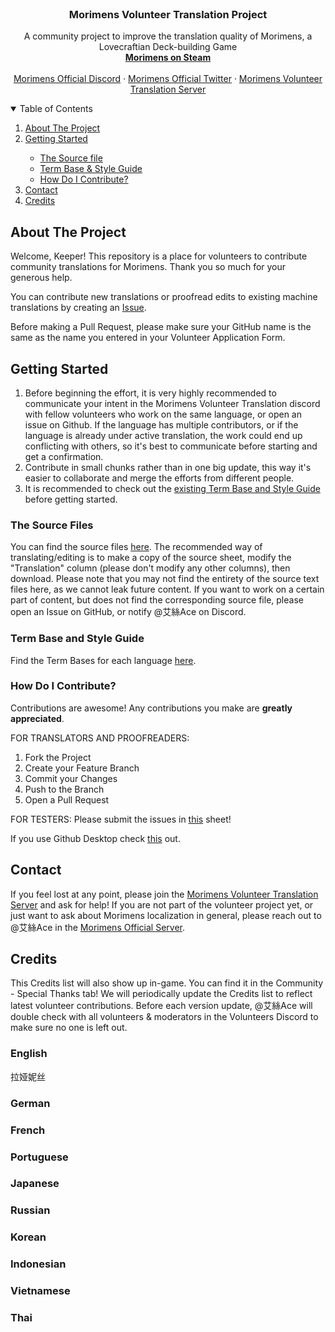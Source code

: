 
<!-- PROJECT TITLE -->
<br />
<p align="center">
 
  <h3 align="center">Morimens Volunteer Translation Project</h3>

  <p align="center">
    A community project to improve the translation quality of Morimens, a Lovecraftian Deck-building Game
    <br />
    <a href="https://store.steampowered.com/app/3052450/Morimens"><strong>Morimens on Steam</strong></a>
    <br />
    <br />
    <a href="https://discord.gg/erbwzNdsHv">Morimens Official Discord</a>
    ·
    <a href="https://x.com/MorimensOfcl">Morimens Official Twitter</a>
    ·
    <a href="https://discord.gg/m4JU2d6ce3">Morimens Volunteer Translation Server</a>
    
  </p>
</p>


<!-- TABLE OF CONTENTS -->
<details open="open">
  <summary>Table of Contents</summary>
  <ol>
    <li> <a href="#about-the-project">About The Project</a></li>
    <li><a href="#getting-started">Getting Started</a></li>
    <ul>
        <li><a href="#the-source-files">The Source file</a></li>
        <li><a href="#term-base-and-style-guide">Term Base & Style Guide</a></li>
        <li><a href="#installation">How Do I Contribute?</a></li>
      </ul>
    <li><a href="#contact">Contact</a></li>
    <li><a href="#credits">Credits</a></li>
  </ol>
</details>



<!-- ABOUT THE PROJECT -->
## About The Project

Welcome, Keeper! 
This repository is a place for volunteers to contribute community translations for Morimens. Thank you so much for your generous help.

You can contribute new translations or proofread edits to existing machine translations by creating an <a href="https://github.com/othneildrew/Best-README-Template/issues">Issue</a>.

Before making a Pull Request, please make sure your GitHub name is the same as the name you entered in your Volunteer Application Form.

<!-- GETTING STARTED -->
## Getting Started

1. Before beginning the effort, it is very highly recommended to communicate your intent in the Morimens Volunteer Translation discord with fellow volunteers who work on the same language, or open an issue on Github. If the language has multiple contributors, or if the language is already under active translation, the work could end up conflicting with others, so it's best to communicate before starting and get a confirmation.
2. Contribute in small chunks rather than in one big update, this way it's easier to collaborate and merge the efforts from different people.
3. It is recommended to check out the [existing Term Base and Style Guide](https://drive.google.com/drive/u/1/folders/1NVBQGdhmr6w6tx9RzpX-BDKxdQD-MX9m) before getting started.
   
### The Source Files

You can find the source files <a href="https://drive.google.com/drive/u/1/folders/1sOyopUbBhgpdZbew2WezbOrwXlmK0OoC">here</a>.
The recommended way of translating/editing is to make a copy of the source sheet, modify the "Translation" column (please don't modify any other columns), then download.
Please note that you may not find the entirety of the source text files here, as we cannot leak future content. 
If you want to work on a certain part of content, but does not find the corresponding source file, please open an Issue on GitHub, or notify @艾絲Ace on Discord.

### Term Base and Style Guide
Find the Term Bases for each language [here](https://drive.google.com/drive/u/1/folders/1NVBQGdhmr6w6tx9RzpX-BDKxdQD-MX9m).


### How Do I Contribute?

Contributions are awesome! Any contributions you make are **greatly appreciated**.

FOR TRANSLATORS AND PROOFREADERS:
1. Fork the Project
2. Create your Feature Branch
3. Commit your Changes
4. Push to the Branch
5. Open a Pull Request

FOR TESTERS:
Please submit the issues in [this](https://docs.google.com/spreadsheets/d/1WQpzrkFNluWgAkKHQTLB1wbmJQFHp-HsYZ_Hm9_e_Vc/edit?usp=sharing) sheet!

If you use Github Desktop check [this](https://docs.github.com/en/desktop/adding-and-cloning-repositories/cloning-and-forking-repositories-from-github-desktop) out.

<!-- CONTACT -->

## Contact
If you feel lost at any point, please join the <a href="https://discord.gg/m4JU2d6ce3">Morimens Volunteer Translation Server</a> and ask for help!
If you are not part of the volunteer project yet, or just want to ask about Morimens localization in general, please reach out to @艾絲Ace in the <a href="https://discord.gg/erbwzNdsHv">Morimens Official Server</a>.

<!-- CREDITS -->
## Credits

This Credits list will also show up in-game. You can find it in the Community - Special Thanks tab!
We will periodically update the Credits list to reflect latest volunteer contributions.
Before each version update, @艾絲Ace will double check with all volunteers & moderators in the Volunteers Discord to make sure no one is left out.

### English
拉娅妮丝
### German
### French
### Portuguese
### Japanese
### Russian
### Korean
### Indonesian
### Vietnamese
### Thai



